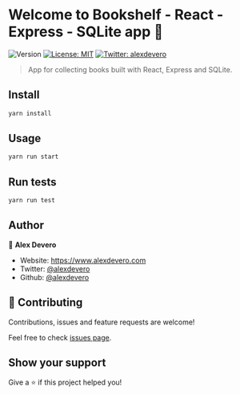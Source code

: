 # Welcome to Bookshelf - React - Express - SQLite app 👋
![Version](https://img.shields.io/badge/version-1.0.0-blue.svg?cacheSeconds=2592000)
[![License: MIT](https://img.shields.io/badge/License-MIT-yellow.svg)](#)
[![Twitter: alexdevero](https://img.shields.io/twitter/follow/alexdevero.svg?style=social)](https://twitter.com/alexdevero)

> App for collecting books built with React, Express and SQLite.

## Install

```sh
yarn install
```

## Usage

```sh
yarn run start
```

## Run tests

```sh
yarn run test
```

## Author

👤 **Alex Devero**

* Website: https://www.alexdevero.com
* Twitter: [@alexdevero](https://twitter.com/alexdevero)
* Github: [@alexdevero](https://github.com/alexdevero)

## 🤝 Contributing

Contributions, issues and feature requests are welcome!

Feel free to check [issues page](https://github.com/alexdevero/bookshelf-react-express-sqlite-app/issues).

## Show your support

Give a ⭐️ if this project helped you!
